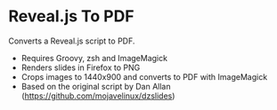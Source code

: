 # Reveal.js To PDF

Converts a Reveal.js script to PDF.

* Requires Groovy, zsh and ImageMagick
* Renders slides in Firefox to PNG
* Crops images to 1440x900 and converts to PDF with ImageMagick
* Based on the original script by Dan Allan (https://github.com/mojavelinux/dzslides)




